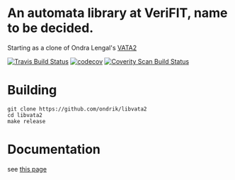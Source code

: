 # An automata library at VeriFIT, name to be decided. 
Starting as a clone of Ondra Lengal's [VATA2](https://github.com/ondrik/libvata2)


[![Travis Build Status](https://travis-ci.org/ondrik/libvata2.svg?branch=master)](https://travis-ci.org/ondrik/libvata2)
[![codecov](https://codecov.io/gh/ondrik/libvata2/branch/master/graph/badge.svg)](https://codecov.io/gh/ondrik/libvata2)
[![Coverity Scan Build Status](https://img.shields.io/coverity/scan/14973.svg)](https://scan.coverity.com/projects/ondrik-libvata2)


# Building

```
git clone https://github.com/ondrik/libvata2
cd libvata2
make release
```

# Documentation
see [this page](https://ondrik.github.io/libvata2/api)
